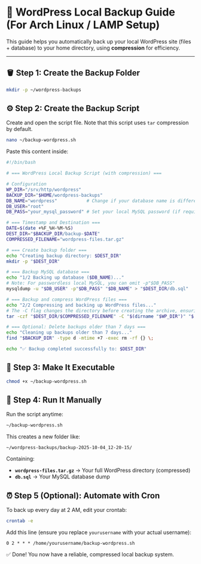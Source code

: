 # 🧩 WordPress Local Backup Guide (For Arch Linux / LAMP Setup)

This guide helps you automatically back up your local WordPress site (files + database) to your home directory, using **compression** for efficiency.

-----

## 🪣 Step 1: Create the Backup Folder

```bash
mkdir -p ~/wordpress-backups
```

## ⚙️ Step 2: Create the Backup Script

Create and open the script file. Note that this script uses `tar` compression by default.

```bash
nano ~/backup-wordpress.sh
```

Paste this content inside:

```bash
#!/bin/bash

# === WordPress Local Backup Script (with compression) ===

# Configuration
WP_DIR="/srv/http/wordpress"
BACKUP_DIR="$HOME/wordpress-backups"
DB_NAME="wordpress"           # Change if your database name is different
DB_USER="root"
DB_PASS="your_mysql_password" # Set your local MySQL password (if required)

# === Timestamp and Destination ===
DATE=$(date +%F_%H-%M-%S)
DEST_DIR="$BACKUP_DIR/backup-$DATE"
COMPRESSED_FILENAME="wordpress-files.tar.gz"

# === Create backup folder ===
echo "Creating backup directory: $DEST_DIR"
mkdir -p "$DEST_DIR"

# === Backup MySQL database ===
echo "1/2 Backing up database ($DB_NAME)..."
# Note: For passwordless local MySQL, you can omit -p"$DB_PASS"
mysqldump -u "$DB_USER" -p"$DB_PASS" "$DB_NAME" > "$DEST_DIR/db.sql"

# === Backup and compress WordPress files ===
echo "2/2 Compressing and backing up WordPress files..."
# The -C flag changes the directory before creating the archive, ensuring the archive only contains the 'wordpress' folder.
tar -czf "$DEST_DIR/$COMPRESSED_FILENAME" -C "$(dirname "$WP_DIR")" "$(basename "$WP_DIR")"

# === Optional: Delete backups older than 7 days ===
echo "Cleaning up backups older than 7 days..."
find "$BACKUP_DIR" -type d -mtime +7 -exec rm -rf {} \;

echo "✅ Backup completed successfully to: $DEST_DIR"
```

## 🔐 Step 3: Make It Executable

```bash
chmod +x ~/backup-wordpress.sh
```

## 🚀 Step 4: Run It Manually

Run the script anytime:

```bash
~/backup-wordpress.sh
```

This creates a new folder like:

```
~/wordpress-backups/backup-2025-10-04_12-20-15/
```

Containing:

  * **`wordpress-files.tar.gz`** → Your full WordPress directory (compressed)
  * **`db.sql`** → Your MySQL database dump

## ⏰ Step 5 (Optional): Automate with Cron

To back up every day at 2 AM, edit your crontab:

```bash
crontab -e
```

Add this line (ensure you replace `yourusername` with your actual username):

```
0 2 * * * /home/yourusername/backup-wordpress.sh
```

✅ Done\! You now have a reliable, compressed local backup system.